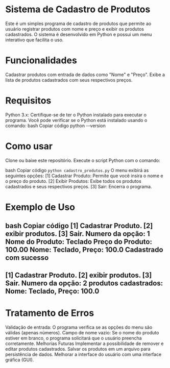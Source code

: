 # Sistema de Cadastro de Produtos
Este é um simples programa de cadastro de produtos que permite ao usuário registrar produtos com nome e preço e exibir os produtos cadastrados. O sistema é desenvolvido em Python e possui um menu interativo que facilita o uso.

# Funcionalidades
Cadastrar produtos com entrada de dados como "Nome" e "Preço".
Exibe a lista de produtos cadastrados com seus respectivos preços.

# Requisitos
Python 3.x: Certifique-se de ter o Python instalado para executar o programa. Você pode verificar se o Python está instalado usando o comando:
bash
Copiar código
python --version

# Como usar
Clone ou baixe este repositório.
Execute o script Python com o comando:

bash
Copiar código
```python cadastro_produtos.py```
O menu exibirá as seguintes opções:
[1] Cadastrar Produto: Permite que você insira o nome e o preço do produto.
[2] Exibir Produtos: Exibe todos os produtos cadastrados e seus respectivos preços.
[3] Sair: Encerra o programa.

# Exemplo de Uso
bash
Copiar código
[1] Cadastrar Produto. [2] exibir produtos. [3] Sair.
Numero da opção: 1
Nome do Produto: Teclado
Preço do Produto: 100.00
Nome: Teclado, Preço: 100.0
Cadastrado com sucesso
------------------------------------------------------------
[1] Cadastrar Produto. [2] exibir produtos. [3] Sair.
Numero da opção: 2
produtos cadastrados:
Nome: Teclado, Preço: 100.0
------------------------------------------------------------
# Tratamento de Erros
Validação de entrada: O programa verifica se as opções do menu são válidas (apenas números).
Campo de nome vazio: Se o nome do produto estiver em branco, o programa solicitará que o usuário preencha corretamente.
Melhorias Futuras
Implementar a possibilidade de remover e editar produtos cadastrados.
Salvar os produtos em um arquivo para persistência de dados.
Melhorar a interface do usuário com uma interface gráfica (GUI).
